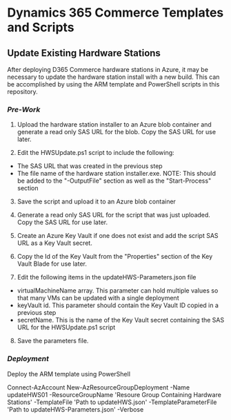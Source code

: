 # Dynamics 365 Commerce Templates and Scripts

## Update Existing Hardware Stations
After deploying D365 Commerce hardware stations in Azure, it may be necessary to update the hardware station install with a new build. This can be accomplished by using the ARM template and PowerShell scripts in this repository.

### *Pre-Work*
1. Upload the hardware station installer to an Azure blob container and generate a read only SAS URL for the blob. Copy the SAS URL for use later.

2. Edit the HWSUpdate.ps1 script to include the following:
  * The SAS URL that was created in the previous step
  * The file name of the hardware station installer.exe. NOTE: This should be added to the "-OutputFile" section as well as the "Start-Process" section

3. Save the script and upload it to an Azure blob container

4. Generate a read only SAS URL for the script that was just uploaded. Copy the SAS URL for use later.

5. Create an Azure Key Vault if one does not exist and add the script SAS URL as a Key Vault secret.

6. Copy the Id of the Key Vault from the "Properties" section of the Key Vault Blade for use later.

7. Edit the following items in the updateHWS-Parameters.json file
  * virtualMachineName array. This parameter can hold multiple values so that many VMs can be updated with a single deployment
  * keyVault id. This parameter should contain the Key Vault ID copied in a previous step
  * secretName. This is the name of the Key Vault secret containing the SAS URL for the HWSUpdate.ps1 script

8. Save the parameters file.

### *Deployment*
Deploy the ARM template using PowerShell

Connect-AzAccount
New-AzResourceGroupDeployment -Name updateHWS01 -ResourceGroupName 'Resoure Group Containing Hardware Stations' -TemplateFile 'Path to updateHWS.json' -TemplateParameterFile 'Path to updateHWS-Parameters.json' -Verbose
